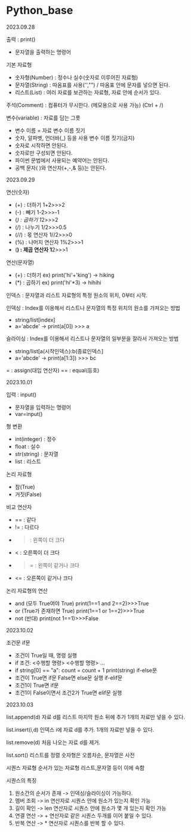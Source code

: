 # Python_base

2023.09.28

출력 : print()
- 문자열을 출력하는 명령어

기본 자료형
- 숫자형(Number) : 정수나 실수(숫자로 이루어진 자료형)
- 문자열(String) : 따옴표를 사용('',"") / 따옴표 안에 문자를 넣으면 된다.
- 리스트(List) : 여러 자료를 보관하는 자료형, 자료 안에 순서가 있다.

주석(Comment) : 컴퓨터가 무시한다. (메모용으로 사용 가능) (Ctrl + /)

변수(variable) : 자료를 담는 그릇
- 변수 이름 = 자료
변수 이름 짓기
- 숫자, 알파벳, 언더바(_) 등을 사용
변수 이름 짓기(금지)
- 숫자로 시작하면 안된다.
- 숫자로만 구성되면 안된다.
- 파이썬 문법에서 사용되는 예약어는 안된다.
- 공백 문자( )와 연산자(+,-,& 등)는 안된다.

2023.09.29

연산(숫자)
- (+) : 더하기
  1+2>>>2
- (-) : 빼기
  1-2>>>-1
- (*) : 곱하기
  1*2>>>2
- (/) : 나누기
  1/2>>>0.5
- (//) : 몫 연산자
  1//2>>>0
- (%) : 나머지 연산자
  1%2>>>1
- (**) : 제곱 연산자
  1**2>>>1
  
연산(문자열)
- (+) : 더하기
  ex) print('hi'+'king') -> hiking
- (*) : 곱하기
  ex) print('hi'*3) -> hihihi

인덱스 : 문자열과 리스트 자료형의 특정 원소의 위치, 0부터 시작.

인덱싱 : Index를 이용해서 리스트나 문자열의 특정 위치의 원소를 가져오는 방법
- string/list[index]
- a='abcde' -> print(a[0]) >>> a

슬라이싱 : Index를 이용해서 리스트나 문자열의 일부분을 잘라서 가져오는 방법
- string/list[a(시작인덱스):b(종료인덱스]
- a='abcde' -> print(a[1:3]) >>> bc

= : assign(대입 연산자)
== : equal(등호)

2023.10.01

입력 : input()
- 문자열을 입력하는 명령어
- var=input()

형 변환
- int(integer) : 정수
- float : 실수
- str(string) : 문자열
- list : 리스트

논리 자료형
- 참(True)
- 거짓(False)

비교 연산자
- == : 같다
- != : 다르다
- > : 왼쪽이 더 크다
- < : 오른쪽이 더 크다
- >= : 왼쪽이 같거나 크다
- <= : 오른쪽이 같거나 크다

논리 자료형의 연산
- and (모두 True여야 True)
  print(1==1 and 2==2)>>>True
- or (True가 존재하면 True)
  print(1==1 or 1==2)>>>True
- not (반대)
  print(not 1==1)>>>False

2023.10.02

조건문
if문
- 조건이 True일 때, 명령 실행
- if 조건:
    <수행할 명령>
    <수행할 명령>
  ...
- if string[0] == "a":
    count = count + 1
    print(string)
if-else문
- 조건이 True면 if문 False면 else문 실행
if-elif문
- 조건1이 True면 if문
- 조건1이 False이면서 조건2가 True면 elif문 실행


2023.10.03

list.append(d)
자료 d를 리스트 마지막 원소 뒤에 추가
1개의 자료만 넣을 수 있다.

list.insert(i,d)
인덱스 i에 자료 d를 추가.
1개의 자료만 넣을 수 있다.

list.remove(d)
처음 나오는 자료 d를 제거.

list.sort()
리스트를 정렬
숫자형은 오름차순, 문자열은 사전

시퀀스 자료형
순서가 있는 자료형
리스트,문자열 등이 이에 속함

시퀀스의 특징
1. 원소간의 순서가 존재 -> 인덱싱/슬라이싱이 가능하다.
2. 멤버 조회 -> in 연산자로 시퀀스 안에 원소가 있는지 확인 가능
3. 길이 확인 -> len 연산자로 시퀀스 안에 원소가 몇 개 있는지 확인 가능
4. 연결 연산 -> + 연산자로 같은 시퀀스 두개를 이어 붙일 수 있다.
5. 반복 연산 -> * 연산자로 시퀀스를 반복 할 수 있다.

   























